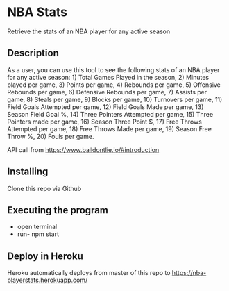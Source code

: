 # NBA Stats

Retrieve the stats of an NBA player for any active season

## Description

As a user, you can use this tool to see the following stats of an NBA player for any active season: 1) Total Games Played in the season, 2) Minutes played per game, 3) Points per game, 4) Rebounds per game, 5) Offensive Rebounds per game, 6) Defensive Rebounds per game, 7) Assists per game, 8) Steals per game, 9) Blocks per game, 10) Turnovers per game, 11) Field Goals Attempted per game, 12) Field Goals Made per game, 13) Season Field Goal %, 14) Three Pointers Attempted per game, 15) Three Pointers made per game, 16) Season Three Point $, 17) Free Throws Attempted per game, 18) Free Throws Made per game, 19) Season Free Throw %, 20) Fouls per game.

API call from https://www.balldontlie.io/#introduction

## Installing

Clone this repo via Github

## Executing the program

- open terminal
- run- npm start

## Deploy in Heroku

Heroku automatically deploys from master of this repo to https://nba-playerstats.herokuapp.com/
